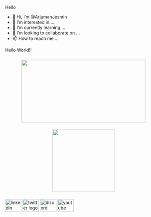 Hello
- 👋 Hi, I’m @ArjumanJesmin
- 👀 I’m interested in ...
- 🌱 I’m currently learning ...
- 💞️ I’m looking to collaborate on ...
- 📫 How to reach me ...

<!---
ArjumanJesmin/ArjumanJesmin is a ✨ special ✨ repository because its `README.md` (this file) appears on your GitHub profile.
You can click the Preview link to take a look at your changes.
--->
<p align="left">Hello World!!</p>

###

<div align="center">
  <img height="200" width="400" src="https://scontent.fdac138-2.fna.fbcdn.net/v/t1.6435-9/79503776_1035900696785756_2725918672215343104_n.jpg?_nc_cat=109&ccb=1-7&_nc_sid=e3f864&_nc_eui2=AeH9ek8BjIUFUQEKdgDZC7hddr4NoeCkj6J2vg2h4KSPou9fUmmRM_yNaBOqkh_XAmou34ZV-SkqIbyGh3MFBKuX&_nc_ohc=a9ARqaRVWBUAX98MRjp&_nc_ht=scontent.fdac138-2.fna&oh=00_AfDyhIF6eWeq9H36tFMRa9wFD_4Ap6VHZYNtSGLHsvYy-Q&oe=64BCFBE0"  />
</div>

###

<div align="center">
  <img height="200" src="https://i.imgflip.com/65efzo.gif"  />
</div>

###

<div align="left">
  <img src="https://raw.githubusercontent.com/maurodesouza/profile-readme-generator/master/src/assets/icons/social/linkedin/default.svg" width="52" height="40" alt="linkedin logo"  />
  <img src="https://raw.githubusercontent.com/maurodesouza/profile-readme-generator/master/src/assets/icons/social/twitter/default.svg" width="52" height="40" alt="twitter logo"  />
  <img src="https://raw.githubusercontent.com/maurodesouza/profile-readme-generator/master/src/assets/icons/social/discord/default.svg" width="52" height="40" alt="discord logo"  />
  <img src="https://raw.githubusercontent.com/maurodesouza/profile-readme-generator/master/src/assets/icons/social/youtube/default.svg" width="52" height="40" alt="youtube logo"  />
</div>

###
